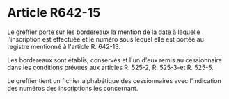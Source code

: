 # Article R642-15

Le greffier porte sur les bordereaux la mention de la date à laquelle l'inscription est effectuée et le numéro sous lequel elle est portée au registre mentionné à l'article R. 642-13.

Les bordereaux sont établis, conservés et l'un d'eux remis au cessionnaire dans les conditions prévues aux articles R. 525-2, R. 525-3-et R. 525-5.

Le greffier tient un fichier alphabétique des cessionnaires avec l'indication des numéros des inscriptions les concernant.
